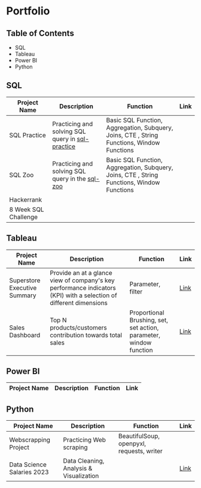 # Portfolio

## Table of Contents
- SQL
- Tableau
- Power BI
- Python

## SQL
| Project Name | Description | Function | Link |
| --- | --- | --- | ---|
| SQL Practice | Practicing and solving SQL query in [sql-practice](https://www.sql-practice.com/) | Basic SQL Function, Aggregation, Subquery, Joins, CTE , String Functions, Window Functions | |
| SQL Zoo | Practicing and solving SQL query in the [sql-zoo](https://sqlzoo.net/wiki/SQL_Tutorial)| Basic SQL Function, Aggregation, Subquery, Joins, CTE , String Functions, Window Functions | |
| Hackerrank | | |
| 8 Week SQL Challenge | | |

## Tableau
| Project Name | Description | Function | Link |
| --- | --- | --- | --- |
| Superstore Executive Summary | Provide an at a glance view of company's key performance indicators (KPI) with a selection of different dimensions | Parameter, filter | [Link](https://public.tableau.com/app/profile/chew.wee/viz/book2_16822567045380/ExecutiveSummary)|
| Sales Dashboard | Top N products/customers contribution towards total sales | Proportional Brushing, set, set action, parameter, window function | [Link](https://public.tableau.com/app/profile/chew.wee/viz/SalesDashboard_16823295627850/SalesDashboard)|

## Power BI
| Project Name | Description | Function | Link |
| --- | --- | --- | --- |

## Python 
| Project Name | Description | Function | Link |
| --- | --- | --- | ---|
| Webscrapping Project | Practicing Web scraping | BeautifulSoup, openpyxl, requests, writer | |
| Data Science Salaries 2023 | Data Cleaning, Analysis & Visualization ||[Link](https://github.com/chewwee/PythonProject/blob/1d7b94bba30135e40979b14ec1b37a60cb6616c1/Data%20Science%20Salaries%202023%20Analysis.ipynb)|
